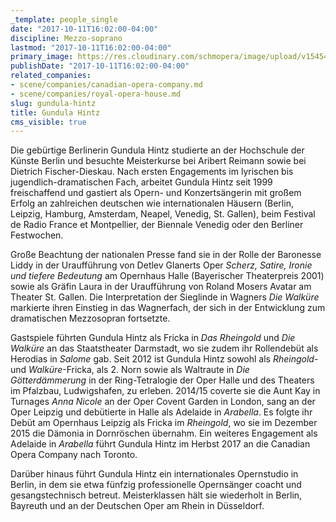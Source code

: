 ```yaml
---
_template: people_single
date: "2017-10-11T16:02:00-04:00"
discipline: Mezzo-soprano
lastmod: "2017-10-11T16:02:00-04:00"
primary_image: https://res.cloudinary.com/schmopera/image/upload/v1545409169/media/webhook-uploads/1507752016570/_6049216380.jpg.jpg
publishDate: "2017-10-11T16:02:00-04:00"
related_companies:
- scene/companies/canadian-opera-company.md
- scene/companies/royal-opera-house.md
slug: gundula-hintz
title: Gundula Hintz
cms_visible: true
---
```


Die gebürtige Berlinerin Gundula Hintz studierte an der Hochschule der Künste Berlin und besuchte Meisterkurse bei Aribert Reimann sowie bei Dietrich Fischer-Dieskau. Nach ersten Engagements im lyrischen bis jugendlich-dramatischen Fach, arbeitet Gundula Hintz seit 1999 freischaffend und gastiert als Opern- und Konzertsängerin mit großem Erfolg an zahlreichen deutschen wie internationalen Häusern (Berlin, Leipzig, Hamburg, Amsterdam, Neapel, Venedig, St. Gallen), beim Festival de Radio France et Montpellier, der Biennale Venedig oder den Berliner Festwochen.

Große Beachtung der nationalen Presse fand sie in der Rolle der Baronesse Liddy in der Uraufführung von Detlev Glanerts Oper *Scherz, Satire, Ironie und tiefere Bedeutung* am Opernhaus Halle (Bayerischer Theaterpreis 2001) sowie als Gräfin Laura in der Uraufführung von Roland Mosers Avatar am Theater St. Gallen. Die Interpretation der Sieglinde in Wagners *Die Walküre* markierte ihren Einstieg in das Wagnerfach, der sich in der Entwicklung zum dramatischen Mezzosopran fortsetzte.

Gastspiele führten Gundula Hintz als Fricka in *Das Rheingold* und *Die Walküre* an das Staatstheater Darmstadt, wo sie zudem ihr Rollendebüt als Herodias in *Salome* gab. Seit 2012 ist Gundula Hintz sowohl als *Rheingold*- und *Walküre*-Fricka, als 2. Norn sowie als Waltraute in *Die Götterdämmerung* in der Ring-Tetralogie der Oper Halle und des Theaters im Pfalzbau, Ludwigshafen, zu erleben. 2014/15 coverte sie die Aunt Kay in Turnages *Anna Nicole* an der Oper Covent Garden in London, sang an der Oper Leipzig und debütierte in Halle als Adelaide in *Arabella*. Es folgte ihr Debüt am Opernhaus Leipzig als Fricka im *Rheingold*, wo sie im Dezember 2015 die Dämonia in Dornröschen übernahm. Ein weiteres Engagement als Adelaide in *Arabella* führt Gundula Hintz im Herbst 2017 an die Canadian Opera Company nach Toronto.

Darüber hinaus führt Gundula Hintz ein internationales Opernstudio in Berlin, in dem sie etwa fünfzig professionelle Opernsänger coacht und gesangstechnisch betreut. Meisterklassen hält sie wiederholt in Berlin, Bayreuth und an der Deutschen Oper am Rhein in Düsseldorf.
